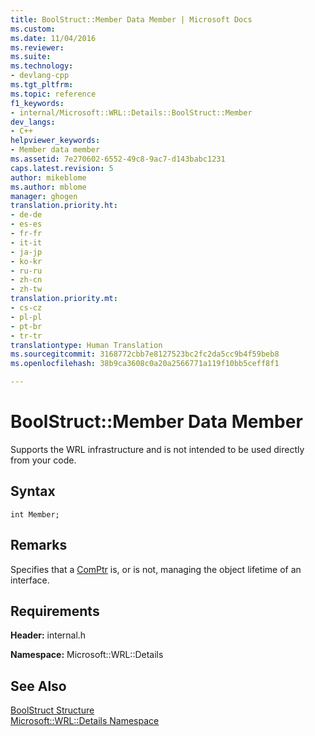 ```yaml
---
title: BoolStruct::Member Data Member | Microsoft Docs
ms.custom: 
ms.date: 11/04/2016
ms.reviewer: 
ms.suite: 
ms.technology:
- devlang-cpp
ms.tgt_pltfrm: 
ms.topic: reference
f1_keywords:
- internal/Microsoft::WRL::Details::BoolStruct::Member
dev_langs:
- C++
helpviewer_keywords:
- Member data member
ms.assetid: 7e270602-6552-49c8-9ac7-d143babc1231
caps.latest.revision: 5
author: mikeblome
ms.author: mblome
manager: ghogen
translation.priority.ht:
- de-de
- es-es
- fr-fr
- it-it
- ja-jp
- ko-kr
- ru-ru
- zh-cn
- zh-tw
translation.priority.mt:
- cs-cz
- pl-pl
- pt-br
- tr-tr
translationtype: Human Translation
ms.sourcegitcommit: 3168772cbb7e8127523bc2fc2da5cc9b4f59beb8
ms.openlocfilehash: 38b9ca3608c0a20a2566771a119f10bb5ceff8f1

---
```

# BoolStruct::Member Data Member
Supports the WRL infrastructure and is not intended to be used directly from your code.  
  
## Syntax  
  
```  
int Member;  
```  
  
## Remarks  
 Specifies that a [ComPtr](../windows/comptr-class.md) is, or is not, managing the object lifetime of an interface.  
  
## Requirements  
 **Header:** internal.h  
  
 **Namespace:** Microsoft::WRL::Details  
  
## See Also  
 [BoolStruct Structure](../windows/boolstruct-structure.md)   
 [Microsoft::WRL::Details Namespace](../windows/microsoft-wrl-details-namespace.md)


<!--HONumber=Jan17_HO2-->


